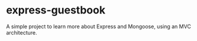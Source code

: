 # express-guestbook

A simple project to learn more about Express and Mongoose, using an MVC architecture.